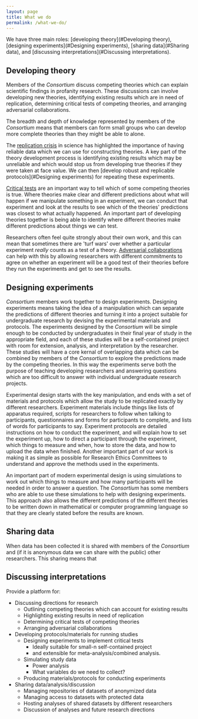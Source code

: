 ```yaml
---
layout: page
title: What we do
permalink: /what-we-do/
---
```


We have three main roles: [developing theory](#Developing theory), [designing experiments](#Designing experiments), [sharing data](#Sharing data), and [discussing interpretations](#Discussing interpretations).

## Developing theory

Members of the _Consortium_ discuss competing theories which can explain scientific findings in profanity research. 
These discussions can involve developing new theories, identifying existing results which are in need of replication, determining critical tests of competing theories, and arranging adversarial collaborations.

The breadth and depth of knowledge represented by members of the _Consortium_ means that members can form small groups who can develop more complete theories than they might be able to alone. 

The [replication crisis]() in science has highlighted the importance of having reliable data which we can use for constructing theories. 
A key part of the theory development process is identifying existing results which may be unreliable and which would stop us from developing true theories if they were taken at face value. 
We can then [develop robust and replicable protocols](#Designing experiments) for repeating these experiments.

[Critical tests]() are an important way to tell which of some competing theories is true. Where theories make clear and different predictions about what will happen if we manipulate something in an experiment, we can conduct that experiment and look at the results to see which of the theories' predictions was closest to what actually happened. 
An important part of developing theories together is being able to identify where different theories make different predictions about things we can test.

Researchers often feel quite strongly about their own work, and this can mean that sometimes there are 'turf wars' over whether a particular experiment _really_ counts as a test of a theory. 
[Adversarial collaborations]() can help with this by allowing researchers with different commitments to agree on whether an experiment will be a good test of their theories before they run the experiments and get to see the results.

## Designing experiments

_Consortium_ members work together to design experiments. 
Designing experiments means taking the idea of a manipulation which can separate the predictions of different theories and turning it into a project suitable for undergraduate research by devising the experimental materials and protocols.
The experiments designed by the _Consortium_ will be simple enough to be conducted by undergraduates in their final year of study in the appropriate field, and each of these studies will be a self-contained project with room for extension, analysis, and interpretation by the researcher.
These studies will have a core kernal of overlapping data which can be combined by members of the _Consortium_ to explore the predictions made by the competing theories. 
In this way the experiments serve both the purpose of teaching developing researchers and answering questions which are too difficult to answer with individual undergraduate research projects.

Experimental design starts with the key manipulation, and ends with a set of materials and protocols which allow the study to be replicated exactly by different researchers.
Experiment materials include things like lists of apparatus required, scripts for researchers to follow when talking to participants, questionnaires and forms for participants to complete, and lists of words for participants to say.
Experiment protocols are detailed instructions on how to conduct the experiment, and will explain how to set the experiment up, how to direct a participant through the experiment, which things to measure and when, how to store the data, and how to upload the data when finished. 
Another important part of our work is making it as simple as possible for Research Ethics Committees to understand and approve the methods used in the experiments.

An important part of modern experimental design is using simulations to work out which things to measure and how many participants will be needed in order to answer a question. 
The _Consortium_ has some members who are able to use these simulations to help with designing experiments.
This approach also allows the different predictions of the different theories to be written down in mathematical or computer programming language so that they are clearly stated before the results are known.

## Sharing data

When data has been collected it is shared with members of the _Consortium_ and (if it is anonymous data we can share with the public) other researchers.
This sharing means that 

## Discussing interpretations

Provide a platform for:
* Discussing directions for research
    * Outlining competing theories which can account for existing results
    * Highlighting existing results in need of replication
    * Determining critical tests of competing theories
    * Arranging adversarial collaborations
* Developing protocols/materials for running studies
    * Designing experiments to implement critical tests
        * Ideally suitable for small-n self-contained project 
        * and extensible for meta-analysis/combined analysis.
    * Simulating study data
        * Power analysis
        * What variables do we need to collect?
    * Producing materials/protocols for conducting experiments
* Sharing data/analysis/discussion
    * Managing repositories of datasets of anonymized data
    * Managing access to datasets with protected data
    * Hosting analyses of shared datasets by different researchers
    * Discussion of analyses and future research directions

